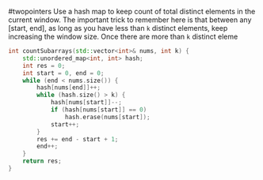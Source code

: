 #twopointers 
Use a hash map to keep count of total distinct elements in the current window.
The important trick to remember here is that between any \[start, end], as long as you have less than `k` distinct elements, keep increasing the window size.
Once there are more than `k` distinct eleme
```cpp
int countSubarrays(std::vector<int>& nums, int k) {
	std::unordered_map<int, int> hash;
	int res = 0;
	int start = 0, end = 0;
	while (end < nums.size()) {
		hash[nums[end]]++;
		while (hash.size() > k) {
			hash[nums[start]]--;
			if (hash[nums[start]] == 0)
				hash.erase(nums[start]);
			start++;
		}
		res += end - start + 1;
		end++;
	}
	return res;
}
```